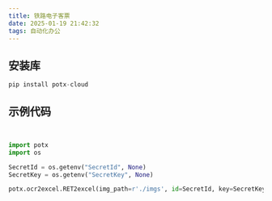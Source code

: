 ```yaml
---
title: 铁路电子客票
date: 2025-01-19 21:42:32
tags: 自动化办公
---
```



## 安装库

```python
pip install potx-cloud
```


## 示例代码

```python


import potx
import os

SecretId = os.getenv("SecretId", None)
SecretKey = os.getenv("SecretKey", None)

potx.ocr2excel.RET2excel(img_path=r'./imgs', id=SecretId, key=SecretKey)

```


